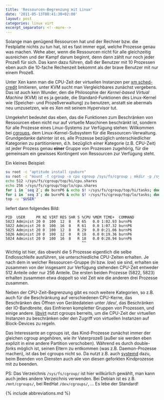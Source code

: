 ```yaml
---
title: 'Ressourcen-Begrenzung mit Linux'
date: '2011-05-13T08:41:30+02:00'
layout: post
categories: linux virt
excerpt_separator: <!--more-->
---
```


Solange man genügend Ressourcen hat und der Rechner bzw. die Festplatte nichts zu tun hat, ist es fast immer egal, welche Prozesse genau was machen.
Wehe aber, wenn die Ressourcen nicht für alle gleichzeitig ausreichen und der Kampf darum beginnt, denn dann zählt nur noch jeder Prozeß für sich.
Das kann dazu führen, daß der Benutzer mit 10 Prozessen eben auch die 10-fache Rechenzeit bekommt als der brave Benutzer mit nur einem Prozeß.

<!--more-->

Unter Xen kann man die CPU-Zeit der virtuellen Instanzen per [xm sched-credit](http://wiki.xensource.com/xenwiki/CreditScheduler) limitieren, unter KVM sucht man Vergleichbares zunächst vergebens.
Das ist auch kein Wunder, den die Philosophie der *Kernel-based Virtual Machine* (KVM) ist es ja gerade, die Standard-Funktionen des Linux-Kernel wie (Speicher- und Prozeßverwaltung) zu benutzen, anstatt sie abermals neu umzusetzen, wie es Xen mit seinem Hypervisor tut.

Umgekehrt bedeutet das eben, das die Funktionen zum Beschränken von Ressourcen eben nicht nur auf virtuelle Maschinen beschränkt ist, sondern für alle Prozesse eines Linux-Systems zur Verfügung stehen:
Willkommen bei [cgroups](http://www.serverwatch.com/tutorials/article.php/3920051/Introduction-to-Linux-Cgroups.htm), dem Linux-Kernel-Subsystem für die Ressourcen-Verwaltung.
Grundgedanke dahinter ist es, alle Prozesse bezüglich unterschiedlicher Kategorien zu partitionieren, d.h. bezüglich einer Kategorie (z.B. CPU-Zeit) ist jeder Prozess genau **einer** Gruppe von Prozessen zugehörig, für die gemeinsam ein gewisses Kontingent von Ressourcen zur Verfügung steht.

Ein kleines Beispiel:

```bash
su root -c "aptitude install cpuburn"
su root -c "mount -t cgroup -o cpu cgroup /sys/fs/cgroup ; mkdir -p /sys/fs/cgroup/top/{hi,lo} ; chown -R '$USER' /sys/fs/cgroup/top"
echo 512 >/sys/fs/cgroup/top/hi/cpu.shares
echo 256 >/sys/fs/cgroup/top/lo/cpu.shares
for i in `seq 2`; do burnP6 & echo $! >/sys/fs/cgroup/top/hi/tasks; done
for i in `seq 3`; do burnP6 & echo $! >/sys/fs/cgroup/top/lo/tasks; done
top -u "$USER"
```

liefert dann folgendes Bild:

```
PID  USER     PR NI VIRT RES SHR S %CPU %MEM TIME+  COMMAND
5823 Administ 20 0  100  12  8   R 65   0.0 1:02.93 burnP6
5822 Administ 20 0  100  16  8   R 61   0.0 1:07.32 burnP6
5825 Administ 20 0  100  12  8   R 29   0.0 0:21.06 burnP6
5826 Administ 20 0  100  12  8   R 18   0.0 0:19.36 burnP6
5824 Administ 20 0  100  16  8   R 18   0.0 0:20.94 burnP6
                                   ^^
```

Wichtig ist hier, das obwohl die 5 Prozesse eigentlich die selbe Endlosschleife ausführen, sie unterschiedliche CPU-Zeiten erhalten.
Je nach dem in welcher Ressourcen-Gruppe (*hi* bzw. *low*) sie sind, erhalten sie zusammen von der insgesamt zur Verfügung stehenden CPU-Zeit entweder 512 Anteile oder nur 256 Anteile.
Die ersten beiden Prozesse (5822, 5823) erhalten zusammen etwa doppelt so viel Zeit wie die anderen drei Prozesse zusammen.

Neben der CPU-Zeit-Begrenzung gibt es noch weitere Kategorien, so z.B. auch für die Beschränkung auf verschiedenen CPU-Kerne, das Beschränken des Öffnen von Gerätedateien unter */dev/*, das Beschränken der IO-Bandbreite, das Einfrieren kompletter Gruppen von Prozessen, und einige andere.
[libvirt](http://berrange.com/posts/2009/12/03/using-cgroups-with-libvirt-and-lxckvm-guests-in-fedora-12/ "Using CGroups with libvirt and LXC/KVM guests in Fedora 12") nutzt cgroups berreits, um die CPU-Zeit der virtuellen Instanzen zu beschränken oder den Zugriff von virtuellen Instanzen auf Block-Devices zu regeln.

Das Interessante an cgroups ist, das Kind-Prozesse zunächst immer der gleichen cgroup angehören, wie ihr Vaterprozeß (außer sie werden eben explizit in eine andere Partition verschoben).
Während es durch double-*fork*s möglich ist, seinen Eltern zu entkommen (was z.B. Daemon-Prozesse machen), ist das bei cgroups nicht so.
Da nutzt z.B. auch [systemd](http://freedesktop.org/wiki/Software/systemd) dazu, beim Beenden von Diensten auch alle von diesen geforkten Kindprozesse mit zu beenden.

PS: Das Verzeichnis `/sys/fs/cgroup/` ist hier willkürlich gewählt, man kann auch jedes andere Verzeichnis verwenden.
Bei Debian ist es z.B. `/mnt/cgroups/`, bei RedHat `/dev/cgroups/`, … Es lebe der Standard!

{% include abbreviations.md %}
